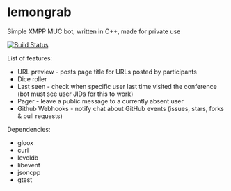 lemongrab
=========

Simple XMPP MUC bot, written in C++, made for private use

[![Build Status](https://travis-ci.org/Chemrat/lemongrab.svg?branch=master)](https://travis-ci.org/Chemrat/lemongrab)

List of features:

* URL preview - posts page title for URLs posted by participants
* Dice roller
* Last seen - check when specific user last time visited the conference (bot must see user JIDs for this to work)
* Pager - leave a public message to a currently absent user
* Github Webhooks - notify chat about GitHub events (issues, stars, forks & pull requests)

Dependencies:

* gloox
* curl
* leveldb
* libevent
* jsoncpp
* gtest

